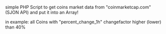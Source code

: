 simple PHP Script to get coins market data from "coinmarketcap.com" (SJON API) and put it into an Array!

in example: all Coins with "percent_change_1h" changefactor higher (lower) than 40%
